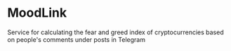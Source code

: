 # MoodLink

Service for calculating the fear and greed index of cryptocurrencies based on people's comments under posts in Telegram